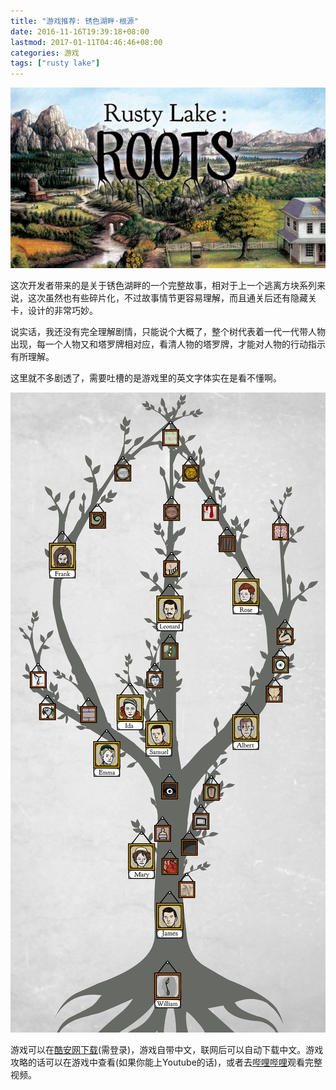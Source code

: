 ```yaml
---
title: "游戏推荐: 锈色湖畔·根源"
date: 2016-11-16T19:39:18+08:00
lastmod: 2017-01-11T04:46:46+08:00
categories: 游戏
tags: ["rusty lake"]
---
```


![](/uploads/2016/11/rusty-lake-roots.jpg)

这次开发者带来的是关于锈色湖畔的一个完整故事，相对于上一个逃离方块系列来说，这次虽然也有些碎片化，不过故事情节更容易理解，而且通关后还有隐藏关卡，设计的非常巧妙。

说实话，我还没有完全理解剧情，只能说个大概了，整个树代表着一代一代带人物出现，每一个人物又和塔罗牌相对应，看清人物的塔罗牌，才能对人物的行动指示有所理解。<!--more-->

这里就不多剧透了，需要吐槽的是游戏里的英文字体实在是看不懂啊。

![](/uploads/2016/11/rusty-lake-roots-clear.jpg)

游戏可以在[酷安网下载](http://www.coolapk.com/game/air.com.RustyLake.RustyLakeRoots)(需登录)，游戏自带中文，联网后可以自动下载中文。游戏攻略的话可以在游戏中查看(如果你能上Youtube的话)，或者去[哔哩哔哩](http://www.bilibili.com/video/av7068000/)观看完整视频。
